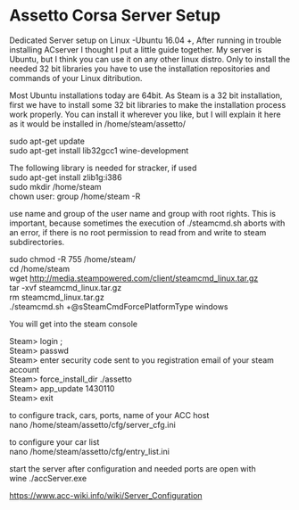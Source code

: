 # Assetto Corsa Server Setup
 Dedicated Server setup on Linux -Ubuntu 16.04 +,
After running in trouble installing ACserver I thought I put a little guide together. My server is Ubuntu, but I think you can use it on any other linux distro. Only to install the needed 32 bit libraries you have to use the installation repositories and commands of your Linux ditribution.

Most Ubuntu installations today are 64bit.
As Steam is a 32 bit installation, first we have to install some 32 bit libraries to make the installation process work properly.
You can install it wherever you like, but I will explain it here as it would be installed in
/home/steam/assetto/

sudo apt-get update  
sudo apt-get install lib32gcc1 wine-development

The following library is needed for stracker, if used  
sudo apt-get install zlib1g:i386          
sudo mkdir  /home/steam     
chown user: group /home/steam -R  

use name and group of the user name and group with root rights. This is important, because sometimes the execution of ./steamcmd.sh aborts with an error, if there is no root permission to read from and write to steam subdirectories.

sudo chmod -R 755 /home/steam/  
cd /home/steam  
wget http://media.steampowered.com/client/steamcmd_linux.tar.gz  
tar -xvf steamcmd_linux.tar.gz  
rm steamcmd_linux.tar.gz  
./steamcmd.sh +@sSteamCmdForcePlatformType windows  

You will get into the steam console  
  
Steam> login <username>;  
Steam> passwd  
Steam> enter security code sent to you registration email of your steam account  
Steam> force_install_dir ./assetto  
Steam> app_update 1430110  
Steam> exit  
 
to configure track, cars, ports, name of your ACC host  
nano /home/steam/assetto/cfg/server_cfg.ini  

to configure your car list  
nano /home/steam/assetto/cfg/entry_list.ini  
  
start the server after configuration and needed ports are open with  
wine ./accServer.exe  

 
  
https://www.acc-wiki.info/wiki/Server_Configuration
